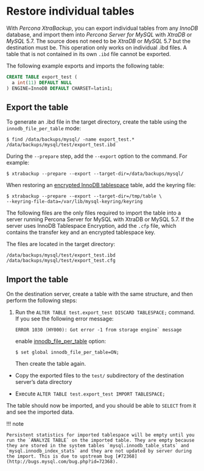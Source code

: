 # Restore individual tables

With *Percona XtraBackup*, you can export individual tables from any *InnoDB* database, and
import them into *Percona Server for MySQL* with *XtraDB* or *MySQL* 5.7. The source does not
need to be *XtraDB* or *MySQL* 5.7 but the destination must be. This operation only works on
individual .ibd files. A table that is not contained in its own `.ibd` file cannot be exported.

The following example exports and imports the following table:

```sql
CREATE TABLE export_test (
  a int(11) DEFAULT NULL
) ENGINE=InnoDB DEFAULT CHARSET=latin1;
```

## Export the table

To generate an .ibd file in the target directory, create the table using the `innodb_file_per_table` mode:

```shell
$ find /data/backups/mysql/ -name export_test.*
/data/backups/mysql/test/export_test.ibd
```

During the `--prepare` step, add the `--export` option to the command. For example:

```shell
$ xtrabackup --prepare --export --target-dir=/data/backups/mysql/
```

When restoring an [encrypted InnoDB tablespace](../advanced/encrypted_innodb_tablespace_backups.md#encrypted-innodb-tablespace-backups) table, add the keyring file:
 
```shell
$ xtrabackup --prepare --export --target-dir=/tmp/table \
--keyring-file-data=/var/lib/mysql-keyring/keyring
```

The following files are the only files required to import the table into a server running
Percona Server for MySQL with XtraDB or MySQL 5.7. If the server uses InnoDB Tablespace Encryption, add the `.cfp` file, which contains the transfer key and an encrypted tablespace key.

The files are located in the target directory:

```text
/data/backups/mysql/test/export_test.ibd
/data/backups/mysql/test/export_test.cfg
```

## Import the table

On the destination server, create a table with the same structure, and then perform the following steps:

1. Run the `ALTER TABLE test.export_test DISCARD TABLESPACE;` command. If you see the following error message:

    ```{.text .no-copy}
    ERROR 1030 (HY000): Got error -1 from storage engine` message
    ```
    
    enable [innodb_file_per_table](../glossary.md#innodb_file_per_table) option:
    
    ```shell
    $ set global innodb_file_per_table=ON;
    ```

    Then create the table again.

* Copy the exported files to the `test/` subdirectory of the destination
server’s data directory

* Execute `ALTER TABLE test.export_test IMPORT TABLESPACE;`

The table should now be imported, and you should be able to `SELECT` from it
and see the imported data.

!!! note

    Persistent statistics for imported tablespace will be empty until you run the `ANALYZE TABLE` on the imported table. They are empty because they are stored in the system tables `mysql.innodb_table_stats` and `mysql.innodb_index_stats` and they are not updated by server during the import. This is due to upstream bug [#72368](http://bugs.mysql.com/bug.php?id=72368).


